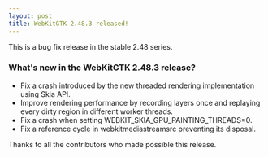 ```yaml
---
layout: post
title: WebKitGTK 2.48.3 released!
---
```


This is a bug fix release in the stable 2.48 series.

### What's new in the WebKitGTK 2.48.3 release?

 - Fix a crash introduced by the new threaded rendering implementation using Skia API.
 - Improve rendering performance by recording layers once and replaying every dirty
   region in different worker threads.
 - Fix a crash when setting WEBKIT_SKIA_GPU_PAINTING_THREADS=0.
 - Fix a reference cycle in webkitmediastreamsrc preventing its disposal.

Thanks to all the contributors who made possible this release.